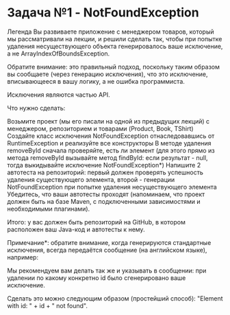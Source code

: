 # Задача №1 - NotFoundException
Легенда
Вы развиваете приложение с менеджером товаров, который мы рассматривали на лекции, и решили сделать так, чтобы при попытке удаления несуществующего объекта генерировалось ваше исключение, а не ArrayIndexOfBoundsException.

Обратите внимание: это правильный подход, поскольку таким образом вы сообщаете (через генерацию исключения), что это исключение, вписывающееся в вашу логику, а не ошибка программиста.

Исключения являются частью API.

Что нужно сделать:

Возьмите проект (мы его писали на одной из предыдущих лекций) с менеджером, репозиторием и товарами (Product, Book, TShirt)
Создайте класс исключения NotFoundException отнаследовавшись от RuntimeException и реализуйте все конструкторы
В методе удаления removeById сначала проверяйте, есть ли элемент (для этого прямо из метода removeById вызывайте метод findById: если результат - null, тогда выкидывайте исключение NotFoundException*)
Напишите 2 автотеста на репозиторий: первый должен проверять успешность удаления существующего элемента, второй - генерации NotFoundException при попытке удаления несуществующего элемента
Убедитесь, что ваши автотесты проходят (напоминаем, что проект должен быть на базе Maven, с подключенными зависимостями и необходимыми плагинами).

Итого: у вас должен быть репозиторий на GitHub, в котором расположен ваш Java-код и автотесты к нему.

Примечание*: обратите внимание, когда генерируются стандартные исключения, всегда передаётся сообщение (на английском языке), например:



Мы рекомендуем вам делать так же и указывать в сообщении: при удалении по какому конкретно id было сгенерировано ваше исключение.

Сделать это можно следующим образом (простейший способ): "Element with id: " + id + " not found".
